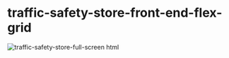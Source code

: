 # traffic-safety-store-front-end-flex-grid

![traffic-safety-store-full-screen html](https://github.com/henryleestudio/traffic-safety-store-front-end-flex-grid/assets/101936420/eb3595d5-97ef-4cd4-84d7-9315de9a8a3d)